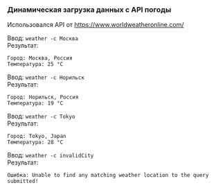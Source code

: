 ### Динамическая загрузка данных с API погоды

Использовался API от https://www.worldweatheronline.com/

Ввод: `weather -c Москва`  
Результат:  
```
Город: Москва, Россия  
Температура: 25 °C  
```
  
Ввод: `weather -c Норильск`  
Результат:  
```
Город: Норильск, Россия  
Температура: 19 °C  
```
  
Ввод: `weather -c Tokyo`  
Результат:  
```
Город: Tokyo, Japan  
Температура: 28 °C  
```
  
Ввод: `weather -c invalidCity`  
Результат:  
```
Ошибка: Unable to find any matching weather location to the query submitted! 
```
